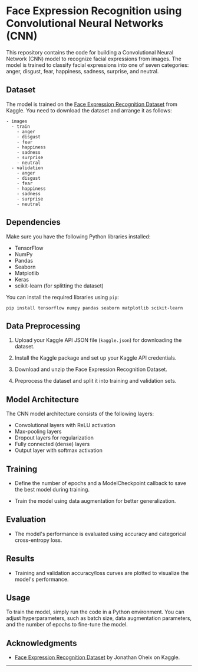 # Face Expression Recognition using Convolutional Neural Networks (CNN)

This repository contains the code for building a Convolutional Neural Network (CNN) model to recognize facial expressions from images. The model is trained to classify facial expressions into one of seven categories: anger, disgust, fear, happiness, sadness, surprise, and neutral.

## Dataset

The model is trained on the [Face Expression Recognition Dataset](https://www.kaggle.com/jonathanoheix/face-expression-recognition-dataset) from Kaggle. You need to download the dataset and arrange it as follows:

```
- images
  - train
    - anger
    - disgust
    - fear
    - happiness
    - sadness
    - surprise
    - neutral
  - validation
    - anger
    - disgust
    - fear
    - happiness
    - sadness
    - surprise
    - neutral
```

## Dependencies

Make sure you have the following Python libraries installed:

- TensorFlow
- NumPy
- Pandas
- Seaborn
- Matplotlib
- Keras
- scikit-learn (for splitting the dataset)

You can install the required libraries using `pip`:

```
pip install tensorflow numpy pandas seaborn matplotlib scikit-learn
```

## Data Preprocessing

1. Upload your Kaggle API JSON file (`kaggle.json`) for downloading the dataset.

2. Install the Kaggle package and set up your Kaggle API credentials.

3. Download and unzip the Face Expression Recognition Dataset.

4. Preprocess the dataset and split it into training and validation sets.

## Model Architecture

The CNN model architecture consists of the following layers:

- Convolutional layers with ReLU activation
- Max-pooling layers
- Dropout layers for regularization
- Fully connected (dense) layers
- Output layer with softmax activation

## Training

- Define the number of epochs and a ModelCheckpoint callback to save the best model during training.

- Train the model using data augmentation for better generalization.

## Evaluation

- The model's performance is evaluated using accuracy and categorical cross-entropy loss.

## Results

- Training and validation accuracy/loss curves are plotted to visualize the model's performance.

## Usage

To train the model, simply run the code in a Python environment. You can adjust hyperparameters, such as batch size, data augmentation parameters, and the number of epochs to fine-tune the model.

## Acknowledgments

- [Face Expression Recognition Dataset](https://www.kaggle.com/jonathanoheix/face-expression-recognition-dataset) by Jonathan Oheix on Kaggle.

---
